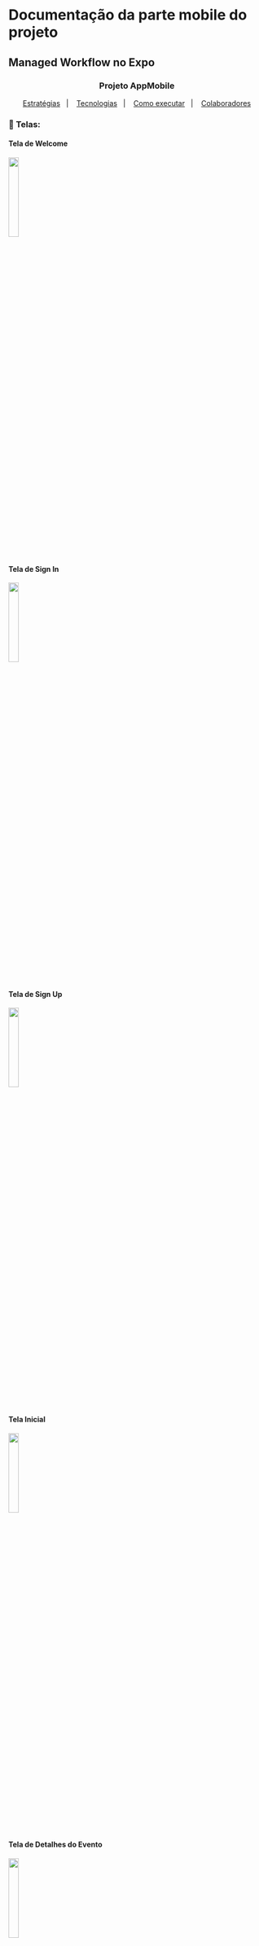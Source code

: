 # Documentação da parte mobile do projeto

## Managed Workflow no Expo

<h3 align="center">Projeto AppMobile</h3>
<p align="center">
  <a href="#-projeto">Estratégias</a>&nbsp;&nbsp;&nbsp;|&nbsp;&nbsp;&nbsp;
  <a href="#-tecnologias">Tecnologias</a>&nbsp;&nbsp;&nbsp;|&nbsp;&nbsp;&nbsp;
  <a href="#-como-executar">Como executar</a>&nbsp;&nbsp;&nbsp;|&nbsp;&nbsp;&nbsp;
  <a href="#-colaborador">Colaboradores</a>
</p>

### 📱 Telas:

#### Tela de Welcome

<img src="https://user-images.githubusercontent.com/63603061/203981617-78453c64-e3eb-48fb-832e-fd473a051d39.png" width=20% padding-right:800px>


#### Tela de Sign In

<img src="https://user-images.githubusercontent.com/63603061/203981617-78453c64-e3eb-48fb-832e-fd473a051d39.png" width=20% padding-right:800px>


#### Tela de Sign Up

<img src="https://user-images.githubusercontent.com/63603061/203982032-993cedae-38c7-4370-a99d-d33b5f57a3d4.png" width=20%>

#### Tela Inicial

<img src="https://user-images.githubusercontent.com/63603061/203982174-a79a8d16-04d3-4bee-99c1-bdf38c96540b.png" width=20%>

#### Tela de Detalhes do Evento

<img src="https://user-images.githubusercontent.com/63603061/203981617-78453c64-e3eb-48fb-832e-fd473a051d39.png" width=20%>

#### Tela de Edição do Perfil

<img src="https://user-images.githubusercontent.com/63603061/203982296-1bede706-4e9e-4315-8e76-2080a62cf58c.png" width=20%>

### 📱 Tela especial do gestor

#### Tela de Criação do Evento

<img src="https://user-images.githubusercontent.com/63603061/204378457-ad5ce43e-97b7-4da0-8561-2072acec41c5.png"
 width=20%>

## 📱 Projeto - Mobile

O Events Management consiste em um projeto de manuseamento de eventos, tais como: Criar eventos, anunciar, permitir que as pessoas possam se inscrever em eventos que sejam do seu interesse e diversas outras funcionalidades.




### ✨ Tecnologias


- [react-native](https://reactnative.dev/)
- [typescript](https://www.typescriptlang.org/)
- [styled-components](https://styled-components.com/)
- [babel-plugin-module-resolver](https://github.com/tleunen/babel-plugin-module-resolver/blob/master/DOCS.md)
- [phosporicons](https://phosphoricons.com/)
- [react-navigation](https://reactnavigation.org/)
- [react-hook-form](https://react-hook-form.com/)
- [AsyncStorage](https://reactnative.dev/docs/asyncstorage)
- [Expo ImagePicker](https://docs.expo.dev/versions/latest/sdk/imagepicker/)
- [Expo VectorIcons](https://github.com/expo/vector-icons)
- [Expo SecureStore](https://docs.expo.dev/versions/latest/sdk/securestore/)
- [Expo Clipboard](https://docs.expo.dev/versions/latest/sdk/clipboard/)

### 🚀 Como Executar:

1. Baixar o [Node.js](https://nodejs.org/en/) e o [expo](https://expo.dev/) na máquina
2. Além disso, baixar o [git](https://git-scm.com/) para a sua máquina e conectar com seu github.
3. Clonar o repositório `git clone`
4. Utilizar `cd` para ir para a pasta do AppMobile no terminal do VSCode
5. Usar `npm install` para baixar as dependências
6. Por fim, rodar `expo start` no terminal do VSCode para rodar o app no seu dispositivo
7. Alem disso utilizar `cd` para ir para a pasta image-backend-master no terminal do VSCode
   obs1: essa pasta esta encaregada de salvar as imagens baixadas para a criação de novos eventos
8. Por fim rodar `nodemon index.js` no terminal do VSCode

obs2: não esquecer de execuntar junto o back-end.



<br>

## 🚀 Como executar

- Clone o repositório
- Instale o [Node.js + NPM](https://nodejs.org/en/download/)
- Rode o comando `npm install` no terminal para adicionar todas as dependencias
- Inicie o servidor com `npm run dev` no terminal

Agora você pode acessar [`localhost:3000`](http://localhost:3000) no seu navegador ou o link que o VITE sugerir.

<br>

---
<h3 align="center">Explicação das pastas do Mobile</h3>



<h4>📂 assets</h4>
<p>Dentro dessa pasta nós temos todos os utilitários da nossa aplicação, tais como:</p>
<ul>
 <li>images (Todas as imagens estáticas usadas no nosso Mobile)</li>
 <li>schemas (Pasta que contém os schemas de validação de todos os formulários presentes na aplicação)</li>
</ul>

<h4>📂 configs</h4>
<p>Dentro dessa pasta nós temos todos as coisas mais importantes da nossa aplicação que fazem o auxilio na integração entre o Mobile e Backend, tais como:</p>
<ul>
 <li>hooks (O React tem a possibilidade de criar custom hooks, que básiamente são hooks feitos pelo desenvolvedor, nessa pasta nós temos os hooks que vão auxiliar na nossa requisição de dados de maneira bem peformática)</li>
 <li>requests (Antes de usarmos os hooks, precisamos criar as funções para cada requisição especifica com o auxílio do nosso querido Axios, todas as requisições da plataforma estão presentes nessa pasta)</li>
 <li>types (Já que estamos usando o TypeScript, temos que ter as tipagens adequeadas e corretas para cada coisa da nossa aplicação, nessa pasta contém as tipagens que mais são utilizadas pela aplicação)</li>
</ul>

<h4>📂 screens</h4>
<p>Dentro dessa pasta nós temos todas as telas que existem atualmente na nossa aplicação que são: </p>
<ul>
  <li>Perfil (Tela de visualização dos dados cadastrados do  usuário)</li>
  <li>Edit (Tela de configurações do usuário, para alterar suas informações pessoais)</li>
  <li>CreateEvent (Tela que o Admin pode criar eventos para serem exibidos na plataforma)</li>
  <li>EventDetails (Tela que mostra os detalhes de um evento especifico da plataforma)</li>
  <li>LoginPage (Tela de Login, para que o usuário possa ter acesso a aplicação)</li>
  <li>RegisterPage (Tela de registro, para a pessoa se cadastrar e tornar-se um usuário da aplicação)</li>
  <li>Welcome (Tela inicial do app)</li>
  <li>Sistem (Tela responsavel para fazer logout ou guiar para a tela de Edit)</li>
</ul>

<h4>📂 routes</h4>
<p>Dentro dessa pasta nós temos temos o sistema de roteamento completo da nossa aplicação, para a versão mobile foi criado dois tipos de  rotas, uma para rotas autenticação de usuario(auth.routes) e outra para usuarios autenticados(app.routes):</p>
<br>
<p>Rotas de autenticação</p>
<ul>
  <li>Welcome</li>
  <li>LoginPage</li>
  <li>RegisterPage</li>
</ul>
<br>
<p>Rotas autenticadas</p>
<ul>
  <li>Home</li>
  <li>CreateEvent</li>
  <li>Perfil</li>
  <li>Sistem</li>
  <li>Edit</li>
  <li> EventDetails</li>
</ul>

<h4>📂 services</h4>
<p>Para finalizar, dentro dessa pasta temos a conexão com a nossa api criada pelo backend, utilizamos o axios e passamos a url da api para podermos ter acesso aos dados dela, com isso, conseguimos fazer todas as manipulações de dados que precisarmos na parte do Mobile.</p>

---

<br>

### 👥 Colaboradores

#### Nome: Henrique Lira da Silva

- Registro do Aluno (RA): 00000004287
- GitHub: [HenriqueLira](https://github.com/gareky1)

#### Nome: Djalma Henrique Silva Lima

- Registro do Aluno (RA): 00000003109
- GitHub: [djalmahenry](https://github.com/djalmahenry)

#### Nome: Ronny Lima Ribeiro da Silva

- Registro do Aluno (RA): 00000009775
- GitHub: [ronnylrsd](https://github.com/ronnylrsd)
